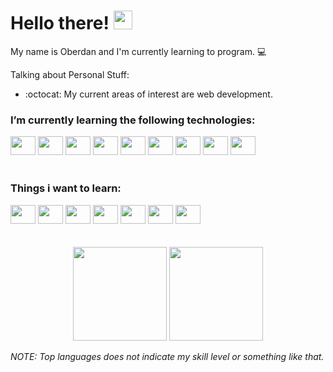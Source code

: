 <h1 align="left">Hello there! <img src="https://raw.githubusercontent.com/kaueMarques/kaueMarques/master/hi.gif" width="30px"></h1>

My name is Oberdan and I'm currently learning to program. 💻


Talking about Personal Stuff:
- :octocat: My current areas of interest are web development. 

### I’m currently learning the following technologies:

<div>
    <img height="30" width="40" src="https://cdn.jsdelivr.net/gh/devicons/devicon/icons/nodejs/nodejs-original.svg" />
    <img height="30" width="40" src="https://cdn.jsdelivr.net/gh/devicons/devicon/icons/javascript/javascript-original.svg" />
    <img height="30" width="40" src="https://cdn.jsdelivr.net/gh/devicons/devicon/icons/mysql/mysql-original.svg" />
    <img height="30" width="40" src="https://cdn.jsdelivr.net/gh/devicons/devicon/icons/mongodb/mongodb-original.svg" />
    <img height="30" width="40" src="https://cdn.jsdelivr.net/gh/devicons/devicon/icons/git/git-original.svg" />
    <img height="30" width="40" src="https://cdn.jsdelivr.net/gh/devicons/devicon/icons/github/github-original.svg" />
    <img height="30" width="40" src="https://cdn.jsdelivr.net/gh/devicons/devicon/icons/react/react-original.svg" />
    <img height="30" width="40" src="https://cdn.jsdelivr.net/gh/devicons/devicon/icons/nextjs/nextjs-original.svg" />
    <img height="30" width="40" src="https://cdn.jsdelivr.net/gh/devicons/devicon/icons/express/express-original.svg" />


</div>

<br>

### Things i want to learn:

<div>

<img height="30" width="40" src="https://cdn.jsdelivr.net/gh/devicons/devicon/icons/electron/electron-original.svg" />
<img height="30" width="40" src="https://cdn.jsdelivr.net/gh/devicons/devicon/icons/vuejs/vuejs-original.svg" />
<img height="30" width="40" src="https://cdn.jsdelivr.net/gh/devicons/devicon/icons/figma/figma-original.svg" />
<img  height="30" width="40" src="https://cdn.jsdelivr.net/gh/devicons/devicon/icons/go/go-original-wordmark.svg" />
<img height="30" width="40" src="https://cdn.jsdelivr.net/gh/devicons/devicon/icons/postgresql/postgresql-original.svg" />
<img height="30" width="40" src="https://cdn.jsdelivr.net/gh/devicons/devicon/icons/php/php-original.svg" />
<img height="30" width="40" src="https://cdn.jsdelivr.net/gh/devicons/devicon/icons/kotlin/kotlin-original.svg" />

</div>

<br>
<br>

<div align="center">

<img height="150em" src="https://github-readme-stats.vercel.app/api?username=OberdanSoldi&show_icons=true&theme=dracula"/>
<img height="150em" src="https://github-readme-stats.vercel.app/api/top-langs/?username=OberdanSoldi&layout=compact&langs_count=7&theme=dracula"/>

</div>

*NOTE: Top languages does not indicate my skill level or something like that.*


